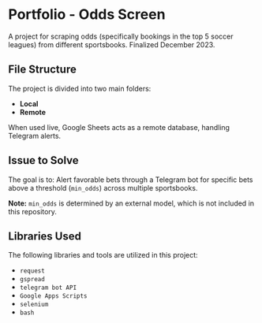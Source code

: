 # Portfolio - Odds Screen

A project for scraping odds (specifically bookings in the top 5 soccer leagues) from different sportsbooks. Finalized December 2023.

## File Structure

The project is divided into two main folders:
- **Local**
- **Remote**

When used live, Google Sheets acts as a remote database, handling Telegram alerts.

## Issue to Solve

The goal is to:
Alert favorable bets through a Telegram bot for specific bets above a threshold (`min_odds`) across multiple sportsbooks.

**Note:** `min_odds` is determined by an external model, which is not included in this repository.

## Libraries Used

The following libraries and tools are utilized in this project:
- `request`
- `gspread`
- `telegram bot API`
- `Google Apps Scripts`
- `selenium`
- `bash`
